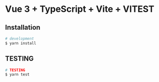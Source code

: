 # Vue 3 + TypeScript + Vite + VITEST

## Installation
```bash
# development
$ yarn install

```
## TESTING 
```bash
# TESTING
$ yarn test

```
